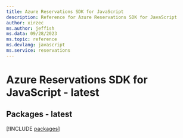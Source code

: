 ```yaml
---
title: Azure Reservations SDK for JavaScript
description: Reference for Azure Reservations SDK for JavaScript
author: xirzec
ms.author: jeffish
ms.data: 09/28/2023
ms.topic: reference
ms.devlang: javascript
ms.service: reservations
---
```

# Azure Reservations SDK for JavaScript - latest
## Packages - latest
[!INCLUDE [packages](reservations-index.md)]